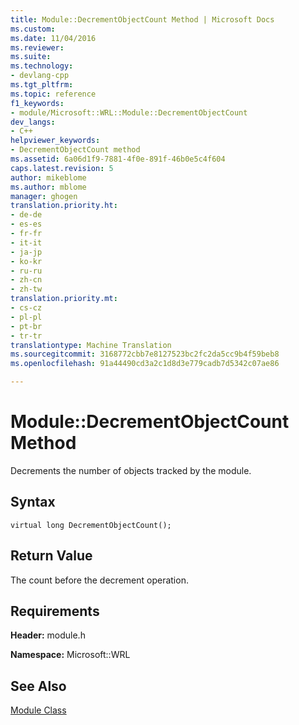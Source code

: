 ```yaml
---
title: Module::DecrementObjectCount Method | Microsoft Docs
ms.custom: 
ms.date: 11/04/2016
ms.reviewer: 
ms.suite: 
ms.technology:
- devlang-cpp
ms.tgt_pltfrm: 
ms.topic: reference
f1_keywords:
- module/Microsoft::WRL::Module::DecrementObjectCount
dev_langs:
- C++
helpviewer_keywords:
- DecrementObjectCount method
ms.assetid: 6a06d1f9-7881-4f0e-891f-46b0e5c4f604
caps.latest.revision: 5
author: mikeblome
ms.author: mblome
manager: ghogen
translation.priority.ht:
- de-de
- es-es
- fr-fr
- it-it
- ja-jp
- ko-kr
- ru-ru
- zh-cn
- zh-tw
translation.priority.mt:
- cs-cz
- pl-pl
- pt-br
- tr-tr
translationtype: Machine Translation
ms.sourcegitcommit: 3168772cbb7e8127523bc2fc2da5cc9b4f59beb8
ms.openlocfilehash: 91a44490cd3a2c1d8d3e779cadb7d5342c07ae86

---
```

# Module::DecrementObjectCount Method
Decrements the number of objects tracked by the module.  
  
## Syntax  
  
```  
virtual long DecrementObjectCount();  
```  
  
## Return Value  
 The count before the decrement operation.  
  
## Requirements  
 **Header:** module.h  
  
 **Namespace:** Microsoft::WRL
 
## See Also
[Module Class](../windows/module-class.md)


<!--HONumber=Jan17_HO2-->


